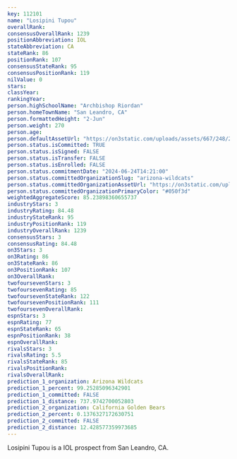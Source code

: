 ```yaml
---
key: 112101
name: "Losipini Tupou"
overallRank: 
consensusOverallRank: 1239
positionAbbreviation: IOL
stateAbbreviation: CA
stateRank: 86
positionRank: 107
consensusStateRank: 95
consensusPositionRank: 119
nilValue: 0
stars: 
classYear: 
rankingYear: 
person.highSchoolName: "Archbishop Riordan"
person.homeTownName: "San Leandro, CA"
person.formattedHeight: "2-Jun"
person.weight: 270
person.age: 
person.defaultAssetUrl: "https://on3static.com/uploads/assets/667/248/248667.png"
person.status.isCommitted: TRUE
person.status.isSigned: FALSE
person.status.isTransfer: FALSE
person.status.isEnrolled: FALSE
person.status.commitmentDate: "2024-06-24T14:21:00"
person.status.committedOrganizationSlug: "arizona-wildcats"
person.status.committedOrganizationAssetUrl: "https://on3static.com/uploads/assets/752/149/149752.svg"
person.status.committedOrganizationPrimaryColor: "#050f3d"
weightedAggregateScore: 85.23898360655737
industryStars: 3
industryRating: 84.48
industryStateRank: 95
industryPositionRank: 119
industryOverallRank: 1239
consensusStars: 3
consensusRating: 84.48
on3Stars: 3
on3Rating: 86
on3StateRank: 86
on3PositionRank: 107
on3OverallRank: 
twofoursevenStars: 3
twofoursevenRating: 85
twofoursevenStateRank: 122
twofoursevenPositionRank: 111
twofoursevenOverallRank: 
espnStars: 3
espnRating: 77
espnStateRank: 65
espnPositionRank: 38
espnOverallRank: 
rivalsStars: 3
rivalsRating: 5.5
rivalsStateRank: 85
rivalsPositionRank: 
rivalsOverallRank: 
prediction_1_organization: Arizona Wildcats
prediction_1_percent: 99.25285096342901
prediction_1_committed: FALSE
prediction_1_distance: 737.9742700052803
prediction_2_organization: California Golden Bears
prediction_2_percent: 0.1376327172630751
prediction_2_committed: FALSE
prediction_2_distance: 12.428577359973685
---
```

Losipini Tupou is a IOL prospect from San Leandro, CA.
